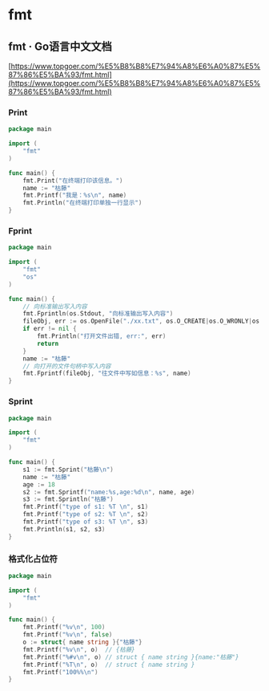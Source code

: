 # fmt

## fmt · Go语言中文文档

[https://www.topgoer.com/%E5%B8%B8%E7%94%A8%E6%A0%87%E5%87%86%E5%BA%93/fmt.html](https://www.topgoer.com/%E5%B8%B8%E7%94%A8%E6%A0%87%E5%87%86%E5%BA%93/fmt.html)

### Print

```go
package main

import (
	"fmt"
)

func main() {
	fmt.Print("在终端打印该信息。")
	name := "枯藤"
	fmt.Printf("我是：%s\n", name)
	fmt.Println("在终端打印单独一行显示")
}
```

### Fprint

```go
package main

import (
	"fmt"
	"os"
)

func main() {
	// 向标准输出写入内容
	fmt.Fprintln(os.Stdout, "向标准输出写入内容")
	fileObj, err := os.OpenFile("./xx.txt", os.O_CREATE|os.O_WRONLY|os.O_APPEND, 0644)
	if err != nil {
		fmt.Println("打开文件出错, err:", err)
		return
	}
	name := "枯藤"
	// 向打开的文件句柄中写入内容
	fmt.Fprintf(fileObj, "往文件中写如信息：%s", name)
}
```

### Sprint

```go
package main

import (
	"fmt"
)

func main() {
	s1 := fmt.Sprint("枯藤\n")
	name := "枯藤"
	age := 18
	s2 := fmt.Sprintf("name:%s,age:%d\n", name, age)
	s3 := fmt.Sprintln("枯藤")
	fmt.Printf("type of s1: %T \n", s1)
	fmt.Printf("type of s2: %T \n", s2)
	fmt.Printf("type of s3: %T \n", s3)
	fmt.Println(s1, s2, s3)
}
```



### 格式化占位符

```go
package main

import (
	"fmt"
)

func main() {
	fmt.Printf("%v\n", 100)
	fmt.Printf("%v\n", false)
	o := struct{ name string }{"枯藤"}
	fmt.Printf("%v\n", o)  // {枯藤}
	fmt.Printf("%#v\n", o) // struct { name string }{name:"枯藤"}
	fmt.Printf("%T\n", o)  // struct { name string }
	fmt.Printf("100%%\n")
}

```

